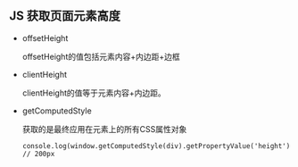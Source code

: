 ## JS  获取页面元素高度

- offsetHeight 

  offsetHeight的值包括元素内容+内边距+边框

- clientHeight

  clientHeight的值等于元素内容+内边距。

- getComputedStyle

  获取的是最终应用在元素上的所有CSS属性对象

  ```
  console.log(window.getComputedStyle(div).getPropertyValue('height')); // 200px
  ```

